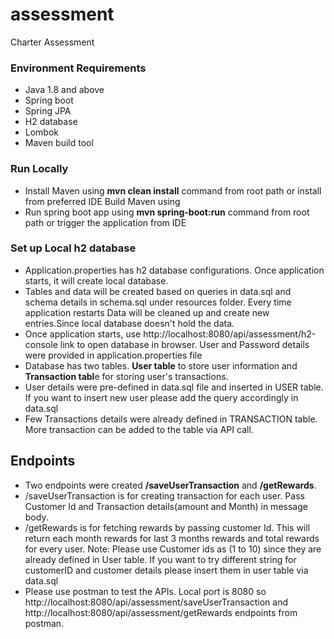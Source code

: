 # assessment
Charter Assessment

### Environment Requirements

* Java 1.8 and above
* Spring boot
* Spring JPA
* H2 database
* Lombok
* Maven build tool

### Run Locally
* Install Maven using **mvn clean install** command from root path or install from preferred IDE
  Build Maven using
* Run spring boot app using **mvn spring-boot:run** command from root path or trigger the application from IDE

### Set up Local h2 database

* Application.properties has h2 database configurations. Once application starts, it will create local database.
* Tables and data will be created based on queries in data.sql and schema details in schema.sql under resources folder. Every time application restarts Data
  will be cleaned up and create new entries.Since local database doesn't hold the data.
* Once application starts, use http://localhost:8080/api/assessment/h2-console link to open database in browser. User and Password details were provided in application.properties file
* Database has two tables. **User table** to store user information and **Transaction tabl**e for storing user's transactions.
* User details were pre-defined in data.sql file and inserted in USER table. If you want to insert new user please add the query accordingly in data.sql
* Few Transactions details were already defined in TRANSACTION table. More transaction can be added to the table via API call.

## Endpoints
*  Two endpoints were created **/saveUserTransaction** and **/getRewards**.
*  /saveUserTransaction is for creating transaction for each user. Pass Customer Id and Transaction details(amount and Month) in message body.
*  /getRewards is for fetching rewards by passing customer Id. This will return each month rewards for last 3 months rewards and total rewards for every user.
   Note: Please use Customer ids as (1 to 10) since they are already defined in User table. If you want to try different string for customerID and customer details please insert them in user table via data.sql
* Please use postman to test the APIs. Local port is 8080 so http://localhost:8080/api/assessment/saveUserTransaction and http://localhost:8080/api/assessment/getRewards endpoints from postman.

